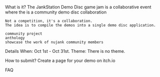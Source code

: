 

What is it?
	The JankStation Demo Disc game jam is a collaborative event where the 
	is a community demo disc collaboration

	Not a competition, it's a collaboration.
	The idea is to compile the demos into a single demo disc application.

	community project
	anthology
	showcase the work of nujank community members

Details
	When: Oct 1st - Oct 31st.
	Theme: There is no theme.

How to submit?
	Create a page for your demo on itch.io
	

FAQ